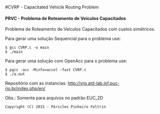 #CVRP - Capacitated Vehicle Routing Problem
#### PRVC - Problema de Roteamento de Veículos Capacitados
Problema de Roteamento de Veículos Capacitados com custos simétricos. 

Para gerar uma solução Sequencial para o problema use:
```
$ gcc CVRP.c -o main
$ ./main
```

Para gerar uma solução com OpenAcc para o problema use:
```
$ pgcc -acc -Minfo=accel -fast CVRP.c
$ ./a.out
```

Repositório com as instancias:
http://vrp.atd-lab.inf.puc-rio.br/index.php/en/

Obs.: Somente para arquivos no padrão EUC_2D

```
Copyright (C) 2015 - Péricles Pinheiro Feltrin
```
